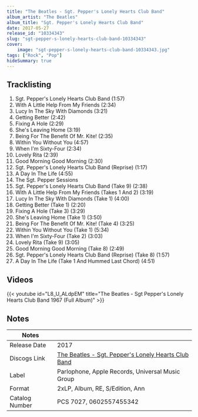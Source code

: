 ```yaml
---
title: "The Beatles - Sgt. Pepper's Lonely Hearts Club Band"
album_artist: "The Beatles"
album_title: "Sgt. Pepper's Lonely Hearts Club Band"
date: 2017-05-27
release_id: "10334343"
slug: "sgt-pepper-s-lonely-hearts-club-band-10334343"
cover:
    image: "sgt-pepper-s-lonely-hearts-club-band-10334343.jpg"
tags: ["Rock", "Pop"]
hideSummary: true
---
```


## Tracklisting
1. Sgt. Pepper's Lonely Hearts Club Band (1:57)
2. With A Little Help From My Friends (2:34)
3. Lucy In The Sky With Diamonds (3:21)
4. Getting Better (2:42)
5. Fixing A Hole (2:29)
6. She's Leaving Home (3:19)
7. Being For The Benefit Of Mr. Kite! (2:35)
8. Within You Without You (4:57)
9. When I'm Sixty-Four (2:34)
10. Lovely Rita (2:39)
11. Good Morning Good Morning (2:30)
12. Sgt. Pepper's Lonely Hearts Club Band (Reprise) (1:17)
13. A Day In The Life (4:55)
14. The Sgt. Pepper Sessions
15. Sgt. Pepper's Lonely Hearts Club Band (Take 9) (2:38)
16. With A Little Help From My Friends (Takes 1 And 2) (3:19)
17. Lucy In The Sky With Diamonds (Take 1) (4:00)
18. Getting Better (Take 1) (2:20)
19. Fixing A Hole (Take 3) (3:29)
20. She's Leaving Home (Take 1) (3:50)
21. Being For The Benefit Of Mr. Kite! (Take 4) (3:25)
22. Within You Without You (Take 1) (5:34)
23. When I'm Sixty-Four (Take 2) (3:03)
24. Lovely Rita (Take 9) (3:05)
25. Good Morning Good Morning (Take 8) (2:49)
26. Sgt. Pepper's Lonely Hearts Club Band (Reprise) (Take 8) (1:57)
27. A Day In The Life (Take 1 And Hummed Last Chord) (4:51)

## Videos
{{< youtube id="L8_U_ALdpEM" title="The Beatles - Sgt  Pepper's Lonely Hearts Club Band 1967 (Full Album)" >}}

## Notes

| Notes          |             |
| ---------------| ----------- |
| Release Date   | 2017 |
| Discogs Link   | [The Beatles - Sgt. Pepper's Lonely Hearts Club Band](https://www.discogs.com/release/10334343) |
| Label          | Parlophone, Apple Records, Universal Music Group |
| Format         | 2xLP, Album, RE, S/Edition, Ann |
| Catalog Number | PCS 7027, 0602557455342 |

